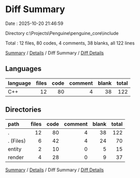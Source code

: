 # Diff Summary

Date : 2025-10-20 21:46:59

Directory c:\\Projects\\Penguine\\penguine_core\\include

Total : 12 files,  80 codes, 4 comments, 38 blanks, all 122 lines

[Summary](results.md) / [Details](details.md) / Diff Summary / [Diff Details](diff-details.md)

## Languages
| language | files | code | comment | blank | total |
| :--- | ---: | ---: | ---: | ---: | ---: |
| C++ | 12 | 80 | 4 | 38 | 122 |

## Directories
| path | files | code | comment | blank | total |
| :--- | ---: | ---: | ---: | ---: | ---: |
| . | 12 | 80 | 4 | 38 | 122 |
| . (Files) | 6 | 42 | 4 | 24 | 70 |
| entity | 2 | 10 | 0 | 5 | 15 |
| render | 4 | 28 | 0 | 9 | 37 |

[Summary](results.md) / [Details](details.md) / Diff Summary / [Diff Details](diff-details.md)